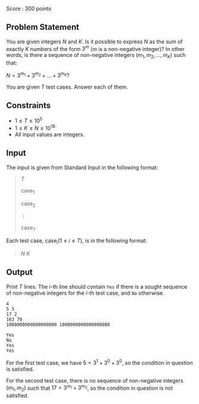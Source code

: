 Score : $300$ points

## Problem Statement

You are given integers $N$ and $K$.
Is it possible to express $N$ as the sum of exactly $K$ numbers of the form $3^m$ ($m$ is a non-negative integer)?
In other words, is there a sequence of non-negative integers $(m_1, m_2,\ldots, m_K)$ such that:

$N= 3^{m_1}+3^{m_2}+...+3^{m_K}$?

You are given $T$ test cases. Answer each of them.

## Constraints

- $1 \leq T \leq 10^5$
- $1 \leq K \leq N \leq 10^{18}$
- All input values are integers.

## Input

The input is given from Standard Input in the following format:

> $T$
> 
> $\mathrm{case}_1$
> 
> $\mathrm{case}_2$
> 
> $\vdots$ 
> 
> $\mathrm{case}_T$

Each test case, $\mathrm{case}_i (1\leq i \leq T)$, is in the following format:

> $N$ $K$

## Output

Print $T$ lines. The $i$-th line should contain `Yes` if there is a sought sequence of non-negative integers for the $i$-th test case, and `No` otherwise.

```input1
4
5 3
17 2
163 79
1000000000000000000 1000000000000000000
```

```output1
Yes
No
Yes
Yes
```

For the first test case, we have $5=3^1+3^0+3^0$, so the condition in question is satisfied.

For the second test case, there is no sequence of non-negative integers $(m_1, m_2)$ such that $17=3^{m_1}+3^{m_2}$, so the condition in question is not satisfied.